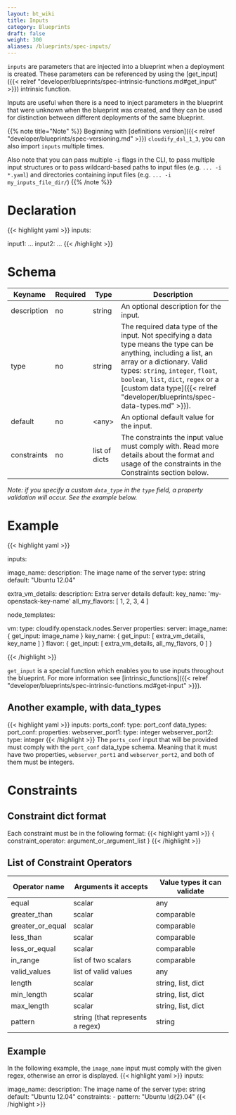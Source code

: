 ```yaml
---
layout: bt_wiki
title: Inputs
category: Blueprints
draft: false
weight: 300
aliases: /blueprints/spec-inputs/
---
```


`inputs` are parameters that are injected into a blueprint when a deployment is created. These parameters can be referenced by using the [get_input]({{< relref "developer/blueprints/spec-intrinsic-functions.md#get_input" >}}) intrinsic function.

Inputs are useful when there is a need to inject parameters in the blueprint that were unknown when the blueprint was created, and they can be used for distinction between different deployments of the same blueprint.

{{% note title="Note" %}}
Beginning with [definitions version]({{< relref "developer/blueprints/spec-versioning.md" >}}) `cloudify_dsl_1_3`, you can also import `inputs` multiple times.

Also note that you can pass multiple `-i`  flags in the CLI, to pass multiple input structures or to pass wildcard-based paths to input files (e.g. `... -i *.yaml`) and directories containing input files (e.g. `... -i my_inputs_file_dir/`)
{{% /note %}}

# Declaration

{{< highlight  yaml >}}
inputs:

  input1:
    ...
  input2:
    ...
{{< /highlight >}}

# Schema

Keyname     | Required | Type           | Description
----------- | -------- | ----           | -----------
description | no       | string         | An optional description for the input.
type        | no       | string         | The required data type of the input. Not specifying a data type means the type can be anything, including a list, an array or a dictionary. Valid types: `string`, `integer`, `float`, `boolean`, `list`, `dict`, `regex` or a [custom data type]({{< relref "developer/blueprints/spec-data-types.md" >}}).
default     | no       | \<any\>        | An optional default value for the input.
constraints | no       | list of dicts  | The constraints the input value must comply with. Read more details about the format and usage of the constraints in the Constraints section below.

_Note: if you specify a custom `data_type` in the `type` field, a property validation will occur. See the example below._
# Example

{{< highlight  yaml >}}

inputs:

  image_name:
    description: The image name of the server
    type: string
    default: "Ubuntu 12.04"

  extra_vm_details:
    description: Extra server details
    default:
        key_name: 'my-openstack-key-name'
        all_my_flavors: [ 1, 2, 3, 4 ]

node_templates:

  vm:
    type: cloudify.openstack.nodes.Server
    properties:
      server:
        image_name: { get_input: image_name }
        key_name: { get_input: [ extra_vm_details, key_name ] }
        flavor: { get_input: [ extra_vm_details, all_my_flavors, 0 ] }

{{< /highlight >}}

`get_input` is a special function which enables you to use inputs throughout the blueprint. For more information see [intrinsic_functions]({{< relref "developer/blueprints/spec-intrinsic-functions.md#get-input" >}}).

## Another example, with data_types

{{< highlight yaml >}}
inputs:
    ports_conf:
        type: port_conf
data_types:
    port_conf:
        properties:
            webserver_port1:
                type: integer
            webserver_port2:
                type: integer
{{< /highlight >}}
The `ports_conf` input that will be provided must comply with the `port_conf` data_type schema. Meaning that it must have two properties, `webserver_port1` and `webserver_port2`, and both of them must be integers.

# Constraints
## Constraint dict format
Each constraint must be in the following format:
{{< highlight  yaml >}}
{ constraint_operator: argument_or_argument_list }
{{< /highlight >}}
## List of Constraint Operators
Operator name | Arguments it accepts | Value types it can validate
------------- | -------------------- | -------------------------- 
equal | scalar | any
greater_than | scalar | comparable
greater_or_equal | scalar | comparable
less_than | scalar | comparable
less_or_equal | scalar | comparable
in_range | list of two scalars | comparable
valid_values | list of valid values | any
length | scalar | string, list, dict
min_length | scalar | string, list, dict
max_length | scalar | string, list, dict
pattern | string (that represents a regex) | string

## Example
In the following example, the `image_name` input must comply with the given regex, otherwise an error is displayed.
{{< highlight  yaml >}}
inputs:

  image_name:
    description: The image name of the server
    type: string
    default: "Ubuntu 12.04"
    constraints:
        - pattern: "Ubuntu \d{2}\.04"
{{< /highlight >}}